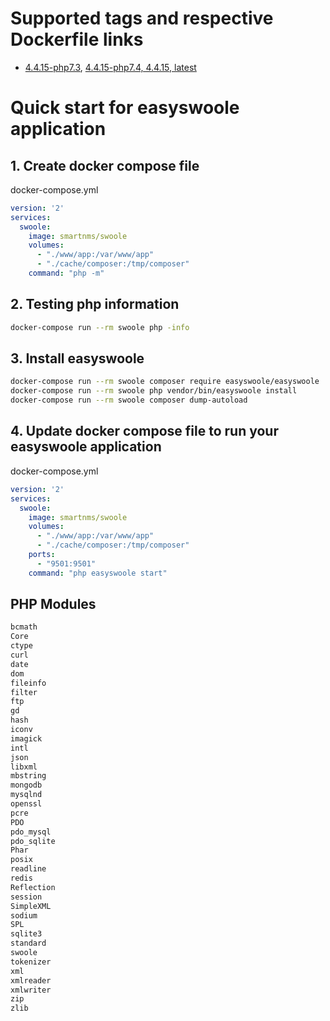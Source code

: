 # Supported tags and respective Dockerfile links
- [4.4.15-php7.3](https://github.com/SmartNMS/docker-swoole/tree/master/4.4.15/php7.3), [4.4.15-php7.4, 4.4.15, latest](https://github.com/SmartNMS/docker-swoole/tree/master/4.4.15/php7.4)

# Quick start for easyswoole application

## 1. Create docker compose file
docker-compose.yml
```yml
version: '2'
services:
  swoole:
    image: smartnms/swoole
    volumes:
      - "./www/app:/var/www/app"
      - "./cache/composer:/tmp/composer"
    command: "php -m"
```

## 2. Testing php information
```bash
docker-compose run --rm swoole php -info
```

## 3. Install easyswoole
```bash
docker-compose run --rm swoole composer require easyswoole/easyswoole
docker-compose run --rm swoole php vendor/bin/easyswoole install
docker-compose run --rm swoole composer dump-autoload
```

## 4. Update docker compose file to run your easyswoole application
docker-compose.yml
```yml
version: '2'
services:
  swoole:
    image: smartnms/swoole
    volumes:
      - "./www/app:/var/www/app"
      - "./cache/composer:/tmp/composer"
    ports:
      - "9501:9501"
    command: "php easyswoole start"
```

## PHP Modules
```txt
bcmath
Core
ctype
curl
date
dom
fileinfo
filter
ftp
gd
hash
iconv
imagick
intl
json
libxml
mbstring
mongodb
mysqlnd
openssl
pcre
PDO
pdo_mysql
pdo_sqlite
Phar
posix
readline
redis
Reflection
session
SimpleXML
sodium
SPL
sqlite3
standard
swoole
tokenizer
xml
xmlreader
xmlwriter
zip
zlib
```
